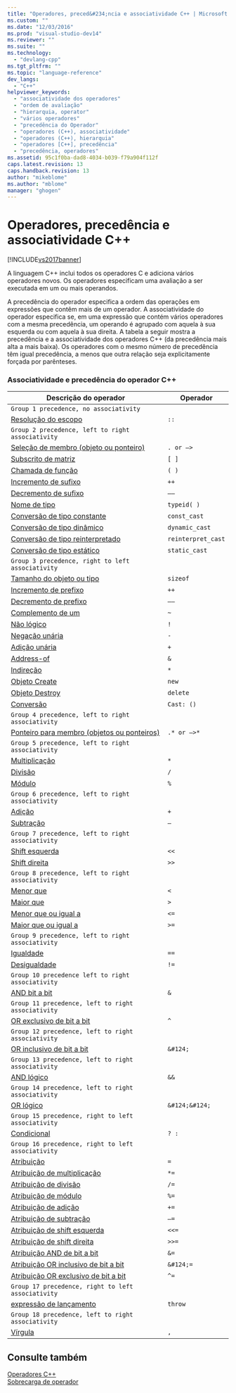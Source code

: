 ```yaml
---
title: "Operadores, preced&#234;ncia e associatividade C++ | Microsoft Docs"
ms.custom: ""
ms.date: "12/03/2016"
ms.prod: "visual-studio-dev14"
ms.reviewer: ""
ms.suite: ""
ms.technology: 
  - "devlang-cpp"
ms.tgt_pltfrm: ""
ms.topic: "language-reference"
dev_langs: 
  - "C++"
helpviewer_keywords: 
  - "associatividade dos operadores"
  - "ordem de avaliação"
  - "hierarquia, operator"
  - "vários operadores"
  - "precedência do Operador"
  - "operadores (C++), associatividade"
  - "operadores (C++), hierarquia"
  - "operadores [C++], precedência"
  - "precedência, operadores"
ms.assetid: 95c1f0ba-dad8-4034-b039-f79a904f112f
caps.latest.revision: 13
caps.handback.revision: 13
author: "mikeblome"
ms.author: "mblome"
manager: "ghogen"
---
```

# Operadores, preced&#234;ncia e associatividade C++
[!INCLUDE[vs2017banner](../assembler/inline/includes/vs2017banner.md)]

A linguagem C\+\+ inclui todos os operadores C e adiciona vários operadores novos.  Os operadores especificam uma avaliação a ser executada em um ou mais operandos.  
  
 A precedência do operador especifica a ordem das operações em expressões que contêm mais de um operador.  A associatividade do operador especifica se, em uma expressão que contém vários operadores com a mesma precedência, um operando é agrupado com aquela à sua esquerda ou com aquela à sua direita.  A tabela a seguir mostra a precedência e a associatividade dos operadores C\+\+ \(da precedência mais alta a mais baixa\).  Os operadores com o mesmo número de precedência têm igual precedência, a menos que outra relação seja explicitamente forçada por parênteses.  
  
### Associatividade e precedência do operador C\+\+  
  
|Descrição do operador|Operador|  
|---------------------------|--------------|  
|`Group 1 precedence, no associativity`|  
|[Resolução do escopo](../cpp/scope-resolution-operator.md)|`::`|  
|`Group 2 precedence, left to right associativity`|  
|[Seleção de membro \(objeto ou ponteiro\)](../Topic/Member%20Access%20Operators:%20.%20and%20-%3E.md)|`. or –>`|  
|[Subscrito de matriz](../Topic/Subscript%20Operator:.md)|`[ ]`|  
|[Chamada de função](../cpp/function-call-operator-parens.md)|`( )`|  
|[Incremento de sufixo](../cpp/postfix-increment-and-decrement-operators-increment-and-decrement.md)|`++`|  
|[Decremento de sufixo](../cpp/postfix-increment-and-decrement-operators-increment-and-decrement.md)|`––`|  
|[Nome de tipo](../cpp/typeid-operator.md)|`typeid( )`|  
|[Conversão de tipo constante](../Topic/const_cast%20Operator.md)|`const_cast`|  
|[Conversão de tipo dinâmico](../cpp/dynamic-cast-operator.md)|`dynamic_cast`|  
|[Conversão de tipo reinterpretado](../cpp/reinterpret-cast-operator.md)|`reinterpret_cast`|  
|[Conversão de tipo estático](../cpp/static-cast-operator.md)|`static_cast`|  
|`Group 3 precedence, right to left associativity`|  
|[Tamanho do objeto ou tipo](../cpp/sizeof-operator.md)|`sizeof`|  
|[Incremento de prefixo](../Topic/Prefix%20Increment%20and%20Decrement%20Operators:%20++%20and%20--.md)|`++`|  
|[Decremento de prefixo](../Topic/Prefix%20Increment%20and%20Decrement%20Operators:%20++%20and%20--.md)|`––`|  
|[Complemento de um](../cpp/one-s-complement-operator-tilde.md)|`~`|  
|[Não lógico](../cpp/logical-negation-operator-exclpt.md)|`!`|  
|[Negação unária](../misc/unary-negation-operator.md)|`-`|  
|[Adição unária](../cpp/unary-plus-and-negation-operators-plus-and.md)|`+`|  
|[Address\-of](../Topic/Lvalue%20Reference%20Declarator:%20&.md)|`&`|  
|[Indireção](../cpp/indirection-operator-star.md)|`*`|  
|[Objeto Create](../cpp/new-operator-cpp.md)|`new`|  
|[Objeto Destroy](../cpp/delete-operator-cpp.md)|`delete`|  
|[Conversão](../Topic/Cast%20Operator:%20\(\).md)|`Cast: ()`|  
|`Group 4 precedence, left to right associativity`|  
|[Ponteiro para membro \(objetos ou ponteiros\)](../cpp/pointer-to-member-operators-dot-star-and-star.md)|`.* or –>*`|  
|`Group 5 precedence, left to right associativity`|  
|[Multiplicação](../cpp/multiplicative-operators-and-the-modulus-operator.md)|`*`|  
|[Divisão](../cpp/multiplicative-operators-and-the-modulus-operator.md)|`/`|  
|[Módulo](../cpp/multiplicative-operators-and-the-modulus-operator.md)|`%`|  
|`Group 6 precedence, left to right associativity`|  
|[Adição](../cpp/additive-operators-plus-and.md)|`+`|  
|[Subtração](../cpp/additive-operators-plus-and.md)|`–`|  
|`Group 7 precedence, left to right associativity`|  
|[Shift esquerda](../Topic/Left%20Shift%20and%20Right%20Shift%20Operators%20\(%3E%3E%20and%20%3C%3C\).md)|`<<`|  
|[Shift direita](../Topic/Left%20Shift%20and%20Right%20Shift%20Operators%20\(%3E%3E%20and%20%3C%3C\).md)|`>>`|  
|`Group 8 precedence, left to right associativity`|  
|[Menor que](../cpp/relational-operators-equal-and-equal.md)|`<`|  
|[Maior que](../cpp/relational-operators-equal-and-equal.md)|`>`|  
|[Menor que ou igual a](../cpp/relational-operators-equal-and-equal.md)|`<=`|  
|[Maior que ou igual a](../cpp/relational-operators-equal-and-equal.md)|`>=`|  
|`Group 9 precedence, left to right associativity`|  
|[Igualdade](../cpp/equality-operators-equal-equal-and-exclpt-equal.md)|`==`|  
|[Desigualdade](../cpp/equality-operators-equal-equal-and-exclpt-equal.md)|`!=`|  
|`Group 10 precedence left to right associativity`|  
|[AND bit a bit](../cpp/bitwise-and-operator-amp.md)|`&`|  
|`Group 11 precedence, left to right associativity`|  
|[OR exclusivo de bit a bit](../cpp/bitwise-exclusive-or-operator-hat.md)|`^`|  
|`Group 12 precedence, left to right associativity`|  
|[OR inclusivo de bit a bit](../cpp/bitwise-inclusive-or-operator-pipe.md)|`&#124;`|  
|`Group 13 precedence, left to right associativity`|  
|[AND lógico](../Topic/Logical%20AND%20Operator:%20&&.md)|`&&`|  
|`Group 14 precedence, left to right associativity`|  
|[OR lógico](../cpp/logical-or-operator-pipe-pipe.md)|`&#124;&#124;`|  
|`Group 15 precedence, right to left associativity`|  
|[Condicional](../cpp/conditional-operator-q.md)|`? :`|  
|`Group 16 precedence, right to left associativity`|  
|[Atribuição](../cpp/assignment-operators.md)|`=`|  
|[Atribuição de multiplicação](../cpp/assignment-operators.md)|`*=`|  
|[Atribuição de divisão](../cpp/assignment-operators.md)|`/=`|  
|[Atribuição de módulo](../cpp/assignment-operators.md)|`%=`|  
|[Atribuição de adição](../cpp/assignment-operators.md)|`+=`|  
|[Atribuição de subtração](../cpp/assignment-operators.md)|`–=`|  
|[Atribuição de shift esquerda](../cpp/assignment-operators.md)|`<<=`|  
|[Atribuição de shift direita](../cpp/assignment-operators.md)|`>>=`|  
|[Atribuição AND de bit a bit](../cpp/assignment-operators.md)|`&=`|  
|[Atribuição OR inclusivo de bit a bit](../cpp/assignment-operators.md)|`&#124;=`|  
|[Atribuição OR exclusivo de bit a bit](../cpp/assignment-operators.md)|`^=`|  
|`Group 17 precedence, right to left associativity`|  
|[expressão de lançamento](../cpp/try-throw-and-catch-statements-cpp.md)|`throw`|  
|`Group 18 precedence, left to right associativity`|  
|[Vírgula](../cpp/comma-operator.md)|`,`|  
  
## Consulte também  
 [Operadores C\+\+](../misc/cpp-operators.md)   
 [Sobrecarga de operador](../cpp/operator-overloading.md)